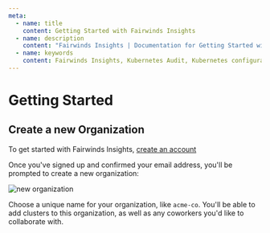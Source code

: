 ```yaml
---
meta:
  - name: title
    content: Getting Started with Fairwinds Insights
  - name: description
    content: "Fairwinds Insights | Documentation for Getting Started with Fairwinds Insights."
  - name: keywords
    content: Fairwinds Insights, Kubernetes Audit, Kubernetes configuration validation
---
```



# Getting Started

## Create a new Organization

To get started with Fairwinds Insights, [create an account](https://insights.fairwinds.com/auth/register)

Once you've signed up and confirmed your email address, you'll be prompted to
create a new organization:

<div class="mini-img">
  <img :src="$withBase('/img/new-org.png')" alt="new organization">
</div>

Choose a unique name for your organization, like `acme-co`. You'll be able to add clusters to this
organization, as well as any coworkers you'd like to collaborate with.


